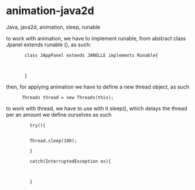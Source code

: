 # animation-java2d
Java, java2d, animation, sleep, runable


to work with animation, we have to implement runable, from abstract class Jpanel extends runable (), as such:

           class JAppPanel extends JANELLE implements Runable{
           
           
           
           }
           
           
           
           
           
  then, for applying animation we have to define a new thread object, as such 
  
  
          Threads thread = new Threads(this);
          
          
          
          
  to work with thread, we have to use with it sleep(), which delays the thread per an amount we define ourselves as such 
  
  
  
  
             try(){
             
             
             Thread.sleep(100); 
             
             }
             
             catch(InterruptedException ex){
             
            
              
             }
